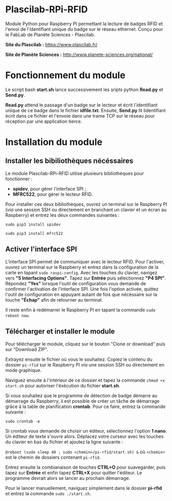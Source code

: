 # Plascilab-RPi-RFID
Module Python pour Raspberry PI permettant la lecture de badges RFID et l'envoi de l'identifiant unique du badge sur le réseau ethernet. Conçu pour le FabLab de Planète Sciences - Plascilab.

__Site du Plascilab :__ <https://www.plascilab.fr/>

__Site de Planète Sciences :__ <http://www.planete-sciences.org/national/>

# Fonctionnement du module

Le script bash __start.sh__ lance successivement les sripts python __Read.py__ et __Send.py__.

__Read.py__ attend le passage d'un badge sur le lecteur et écrit l'identifiant unique de ce badge dans le fichier __idfile.txt__. Ensuite, __Send.py__ lit lidentifiant écrit dans ce fichier et l'envoie dans une trame TCP sur le réseau pour réception par une application tierce.

# Installation du module

## Installer les bibiliothèques nécéssaires

Le module Plascilab-RPi-RFID utilise plusieurs bibliothèques pour fonctionner :

* __spidev__, pour gérer l'interface SPI ;
* __MFRC522__, pour gérer le lecteur RFID.

Pour installer ces deux bibliothèques, ouvrez un terminal sur le Raspberry PI (_via_ une session SSH ou directement en branchant un clavier et un écran au Raspberry) et entrez les deux commandes suivantes :

`sudo pip3 install spidev`

`sudo pip3 install mfrc522`

## Activer l'interface SPI

L'interface SPI permet de communiquer avec le lecteur RFID. Pour l'activer, ouvrez un terminal sur le Raspberry et entrez dans la configuration de la carte en tapant `sudo raspi-config`. Avec les touches du clavier, navigez vers __"5 Interfacing Options"__. Tapez sur __Entrée__ puis sélectionnez __"P4 SPI"__. Répondez __"Yes"__ lorsque l'outil de configuration vous demande de confirmer l'activation de l'interface SPI. Une fois l'option activée, quittez l'outil de configuration en appuyant autant de fois que nécéssaire sur la touche __"Échap"__ afin de retourner au terminal.

Il reste enfin à redémarrer le Raspberry PI en tapant la commande `sudo reboot now`.

## Télécharger et installer le module

Pour télécharger le module, cliquez sur le bouton "Clone or download" puis sur "Download ZIP".

Extrayez ensuite le fichier où vous le souhaitez. Copiez le contenu du dossier `pi-rfid` sur le Raspberry PI _via_ une session SSH ou directement en mode graphique.

Naviguez ensuite à l'intérieur de ce dossier et tapez la commande `chmod +x start.sh` pour autoriser l'éxécution du fichier __start.sh__.

Si vous souhaitez que le programme de détection de badge démarre au démarrage du Raspberry, il est possible de créer un tâche de démarrage grâce à la table de planification __crontab__. Pour ce faire, entrez la commande suivante :

`sudo crontab -e`

Si crontab vous demande de choisir un éditeur, sélectionnez l'option __1 nano__. Un éditeur de texte s'ouvre alors. Déplacez votre curseur avec les touches du clavier en bas du fichier et ajoutez la ligne suivante :

`@reboot (sudo sleep 40 ; sudo <chemin>/pi-rfid/start.sh) &` où `<chemin>` est le chemin de dossiers contenant `pi-rfid`.

Entrez ensuite la combianaison de touches __CTRL+O__ pour suavegarder, puis tapez sur __Entrée__ et enfin tapez __CTRL+X__ pour quitter l'éditeur. Le programme devrait alors se lancer au prochain démarrage.

Pour le lancer manuellement, naviguez simplement dans le dossier __pi-rfid__ et entrez la commande `sudo ./start.sh`.
